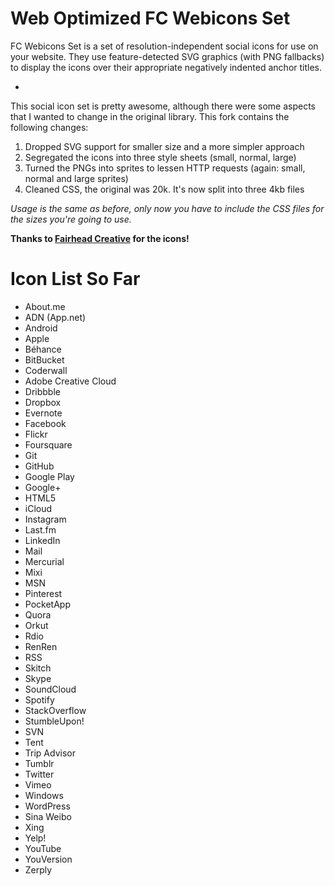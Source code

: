 Web Optimized FC Webicons Set
=====================

FC Webicons Set is a set of resolution-independent social icons for use on your website. They use feature-detected SVG graphics (with PNG fallbacks) to display the icons over their appropriate negatively indented anchor titles.

-

This social icon set is pretty awesome, although there were some aspects that I wanted to change in the original library. This fork contains the following changes:

1. Dropped SVG support for smaller size and a more simpler approach
2. Segregated the icons into three style sheets (small, normal, large)
3. Turned the PNGs into sprites to lessen HTTP requests (again: small, normal and large sprites)
4. Cleaned CSS, the original was 20k. It's now split into three 4kb files

*Usage is the same as before, only now you have to include the CSS files for the sizes you're going to use.*

**Thanks to [Fairhead Creative](http://fairheadcreative.com) for the icons!**

Icon List So Far
=================

* About.me
* ADN (App.net)
* Android
* Apple
* Béhance
* BitBucket
* Coderwall
* Adobe Creative Cloud
* Dribbble
* Dropbox
* Evernote
* Facebook
* Flickr
* Foursquare
* Git
* GitHub
* Google Play
* Google+
* HTML5
* iCloud
* Instagram
* Last.fm
* LinkedIn
* Mail
* Mercurial
* Mixi
* MSN
* Pinterest
* PocketApp
* Quora
* Orkut
* Rdio
* RenRen
* RSS
* Skitch
* Skype
* SoundCloud
* Spotify
* StackOverflow
* StumbleUpon!
* SVN
* Tent
* Trip Advisor
* Tumblr
* Twitter
* Vimeo
* Windows
* WordPress
* Sina Weibo
* Xing
* Yelp!
* YouTube
* YouVersion
* Zerply

